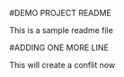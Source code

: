 #DEMO PROJECT README

This is a sample readme file

#ADDING ONE MORE LINE

This will create a conflit now
